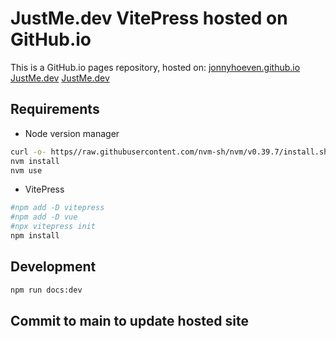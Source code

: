 # JustMe.dev VitePress hosted on GitHub.io

This is a GitHub.io pages repository, hosted on:
[jonnyhoeven.github.io](https://jonnyhoeven.github.io)
[JustMe.dev](https://justme.dev)
[JustMe.dev](https://www.justme.dev)

## Requirements

- Node version manager

```bash
curl -o- https//raw.githubusercontent.com/nvm-sh/nvm/v0.39.7/install.sh | bash
nvm install
nvm use
```

- VitePress

```bash
#npm add -D vitepress
#npm add -D vue
#npx vitepress init
npm install
```

## Development

```bash
npm run docs:dev
```

## Commit to main to update hosted site
